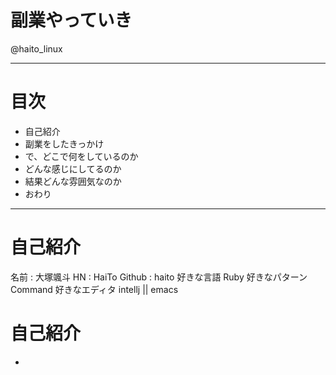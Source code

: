 # 副業やっていき
@haito_linux

---

# 目次
- 自己紹介
- 副業をしたきっかけ
- で、どこで何をしているのか
- どんな感じにしてるのか
- 結果どんな雰囲気なのか
- おわり

---

# 自己紹介

名前 : 大塚颯斗
HN   : HaiTo
Github : haito
好きな言語 Ruby
好きなパターン Command
好きなエディタ intellj || emacs

# 自己紹介
- 
